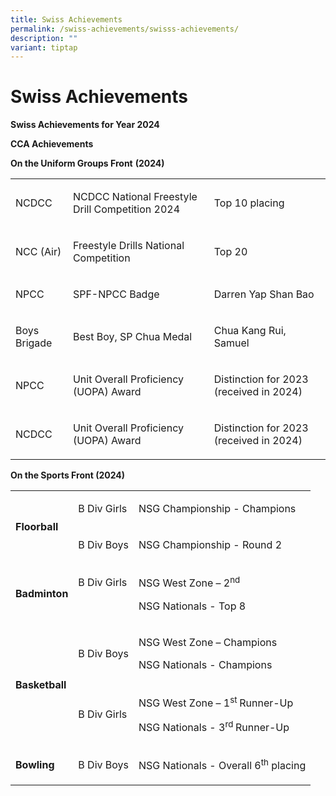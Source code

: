 ```yaml
---
title: Swiss Achievements
permalink: /swiss-achievements/swisss-achievements/
description: ""
variant: tiptap
---
```

<h1><strong>Swiss Achievements</strong></h1>
<p><strong>Swiss Achievements for Year 2024</strong>
</p>
<p><strong>CCA Achievements</strong>
</p>
<p><strong>On the Uniform Groups Front</strong>&nbsp;<strong>(2024)</strong>
</p>
<table style="minWidth: 75px">
<colgroup>
<col>
<col>
<col>
</colgroup>
<tbody>
<tr>
<td rowspan="1" colspan="1">
<p>NCDCC</p>
</td>
<td rowspan="1" colspan="1">
<p>NCDCC National Freestyle Drill Competition 2024</p>
</td>
<td rowspan="1" colspan="1">
<p>Top 10 placing</p>
</td>
</tr>
<tr>
<td rowspan="1" colspan="1">
<p>NCC (Air)</p>
</td>
<td rowspan="1" colspan="1">
<p>Freestyle Drills National Competition</p>
</td>
<td rowspan="1" colspan="1">
<p>Top 20</p>
</td>
</tr>
<tr>
<td rowspan="1" colspan="1">
<p>NPCC</p>
</td>
<td rowspan="1" colspan="1">
<p>SPF-NPCC Badge</p>
</td>
<td rowspan="1" colspan="1">
<p>Darren Yap Shan Bao</p>
</td>
</tr>
<tr>
<td rowspan="1" colspan="1">
<p>Boys Brigade</p>
</td>
<td rowspan="1" colspan="1">
<p>Best Boy, SP Chua Medal</p>
</td>
<td rowspan="1" colspan="1">
<p>Chua Kang Rui, Samuel</p>
</td>
</tr>
<tr>
<td rowspan="1" colspan="1">
<p>NPCC</p>
</td>
<td rowspan="1" colspan="1">
<p>Unit Overall Proficiency (UOPA) Award</p>
</td>
<td rowspan="1" colspan="1">
<p>Distinction for 2023 (received in 2024)</p>
</td>
</tr>
<tr>
<td rowspan="1" colspan="1">
<p>NCDCC</p>
</td>
<td rowspan="1" colspan="1">
<p>Unit Overall Proficiency (UOPA) Award</p>
</td>
<td rowspan="1" colspan="1">
<p>Distinction for 2023 (received in 2024)</p>
</td>
</tr>
</tbody>
</table>
<p></p>
<p><strong>On the Sports Front (2024)</strong>
</p>
<table style="minWidth: 75px">
<colgroup>
<col>
<col>
<col>
</colgroup>
<tbody>
<tr>
<td rowspan="2" colspan="1">
<p><strong>Floorball</strong>
</p>
</td>
<td rowspan="1" colspan="1">
<p>B Div Girls</p>
</td>
<td rowspan="1" colspan="1">
<p>NSG Championship - Champions</p>
</td>
</tr>
<tr>
<td rowspan="1" colspan="1">
<p>B Div Boys</p>
</td>
<td rowspan="1" colspan="1">
<p>NSG Championship - Round 2</p>
</td>
</tr>
<tr>
<td rowspan="2" colspan="1">
<p><strong>Badminton</strong>
</p>
</td>
<td rowspan="2" colspan="1">
<p>B Div Girls</p>
<p>&nbsp;</p>
</td>
<td rowspan="2" colspan="1">
<p>NSG West Zone – 2<sup>nd</sup>
</p>
<p></p>
<p>NSG Nationals - Top 8</p>
</td>
</tr>
<tr></tr>
<tr>
<td rowspan="4" colspan="1">
<p><strong>Basketball</strong>
</p>
</td>
<td rowspan="2" colspan="1">
<p>B Div Boys</p>
</td>
<td rowspan="2" colspan="1">
<p>NSG West Zone – Champions</p>
<p></p>
<p>NSG Nationals - Champions</p>
</td>
</tr>
<tr></tr>
<tr>
<td rowspan="2" colspan="1">
<p>B Div Girls</p>
</td>
<td rowspan="2" colspan="1">
<p>NSG West Zone – 1<sup>st </sup>Runner-Up</p>
<p></p>
<p>NSG Nationals - 3<sup>rd </sup>Runner-Up</p>
</td>
</tr>
<tr></tr>
<tr>
<td rowspan="3" colspan="1">
<p><strong>Bowling</strong>
</p>
</td>
<td rowspan="3" colspan="1">
<p>B Div Boys</p>
</td>
<td rowspan="3" colspan="1">
<p>NSG Nationals - Overall 6<sup>th</sup> placing</p>
</td>
</tr>
<tr></tr>
<tr></tr>
</tbody>
</table>
<p></p>